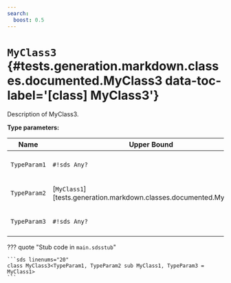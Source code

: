 ```yaml
---
search:
  boost: 0.5
---
```


# <code class="doc-symbol doc-symbol-class"></code> `MyClass3` {#tests.generation.markdown.classes.documented.MyClass3 data-toc-label='[class] MyClass3'}

Description of MyClass3.

**Type parameters:**

| Name | Upper Bound | Description | Default |
|------|-------------|-------------|---------|
| `TypeParam1` | `#!sds Any?` | Description of TypeParam1. | - |
| `TypeParam2` | [`MyClass1`][tests.generation.markdown.classes.documented.MyClass1] | Description of TypeParam2. | - |
| `TypeParam3` | `#!sds Any?` | Description of TypeParam3. | [`MyClass1`][tests.generation.markdown.classes.documented.MyClass1] |

??? quote "Stub code in `main.sdsstub`"

    ```sds linenums="20"
    class MyClass3<TypeParam1, TypeParam2 sub MyClass1, TypeParam3 = MyClass1>
    ```
